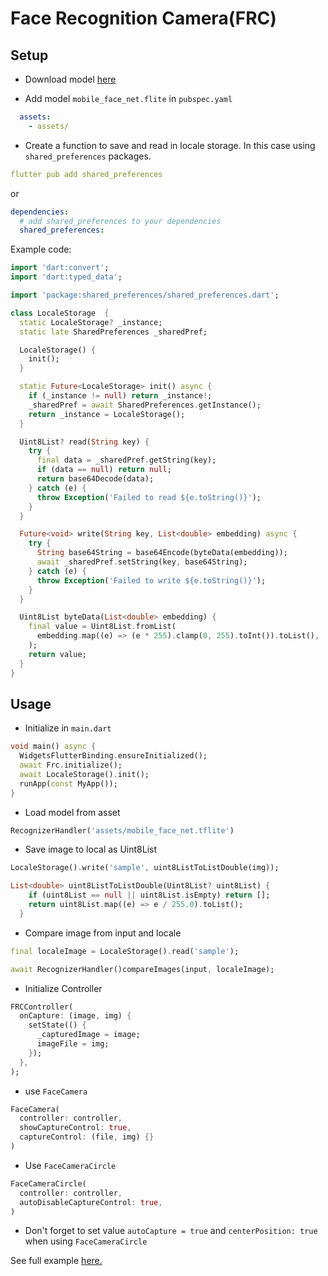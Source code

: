 # Face Recognition Camera(FRC)

## Setup
* Download model [here](example/assets/mobile_face_net.tflite)

* Add model `mobile_face_net.flite` in `pubspec.yaml`
```yaml
  assets:
    - assets/
```

* Create a function to save and read in locale storage. In this case using `shared_preferences` packages.

```yaml
flutter pub add shared_preferences
```
or 
```yaml
dependencies:  
  # add shared_preferences to your dependencies
  shared_preferences:
```
Example code:
```dart
import 'dart:convert';
import 'dart:typed_data';

import 'package:shared_preferences/shared_preferences.dart';

class LocaleStorage  {
  static LocaleStorage? _instance;
  static late SharedPreferences _sharedPref;

  LocaleStorage() {
    init();
  }

  static Future<LocaleStorage> init() async {
    if (_instance != null) return _instance!;
    _sharedPref = await SharedPreferences.getInstance();
    return _instance = LocaleStorage();
  }

  Uint8List? read(String key) {
    try {
      final data = _sharedPref.getString(key);
      if (data == null) return null;
      return base64Decode(data);
    } catch (e) {
      throw Exception('Failed to read ${e.toString()}');
    }
  }

  Future<void> write(String key, List<double> embedding) async {
    try {
      String base64String = base64Encode(byteData(embedding));
      await _sharedPref.setString(key, base64String);
    } catch (e) {
      throw Exception('Failed to write ${e.toString()}');
    }
  }

  Uint8List byteData(List<double> embedding) {
    final value = Uint8List.fromList(
      embedding.map((e) => (e * 255).clamp(0, 255).toInt()).toList(),
    );
    return value;
  }
}

```

## Usage

* Initialize in `main.dart`
```dart
void main() async {
  WidgetsFlutterBinding.ensureInitialized();
  await Frc.initialize();
  await LocaleStorage().init();
  runApp(const MyApp());
}
```

* Load model from asset
```dart
RecognizerHandler('assets/mobile_face_net.tflite')
```

* Save image to local as Uint8List
```dart
LocaleStorage().write('sample', uint8ListToListDouble(img));

List<double> uint8ListToListDouble(Uint8List? uint8List) {
    if (uint8List == null || uint8List.isEmpty) return [];
    return uint8List.map((e) => e / 255.0).toList();
  }
```

* Compare image from input and locale
```dart
final localeImage = LocaleStorage().read('sample');

await RecognizerHandler()compareImages(input, localeImage);
```

* Initialize Controller 
```dart
FRCController(
  onCapture: (image, img) {
    setState(() {
      _capturedImage = image;
      imageFile = img;
    });
  },
);
```

* use `FaceCamera `
```dart
FaceCamera(
  controller: controller,
  showCaptureControl: true,
  captureControl: (file, img) {}
)
```

* Use `FaceCameraCircle`
```dart
FaceCameraCircle(
  controller: controller,
  autoDisableCaptureControl: true,
) 
```

* Don't forget to set value `autoCapture = true` and `centerPosition: true` when using `FaceCameraCircle`

See full example [here.](example/lib/main.dart)
